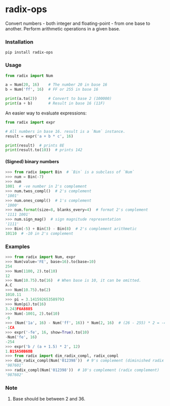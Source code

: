 # radix-ops

Convert numbers - both integer and floating-point - from one base to another.
Perform arithmetic operations in a given base.

### Installation

```Shell
pip install radix-ops
```

### Usage

```Python
from radix import Num

a = Num(20, 16)    # The number 20 in base 16
b = Num('ff', 16)  # FF or 255 in base 16

print(a.to(2))     # Convert to base 2 (100000)
print(a + b)       # Result in base 16 (11F)
```
An easier way to evaluate expressions:

```Python
from radix import expr

# All numbers in base 16. result is a `Num` instance.
result = expr('a + b * c', 16)

print(result)  # prints 8E
print(result.to(10))  # prints 142
```
#### (Signed) binary numbers

```Python
>>> from radix import Bin  # `Bin` is a subclass of `Num`
>>> num = Bin(-7)
>>> num
1001  # -ve number in 2's complement
>>> num.twos_compl()  # 2's complement
'1001'
>>> num.ones_compl()  # 1's complement
'1000'
>>> num.format(size=8, blanks_every=4)  # format 2's complement
'1111 1001'
>>> num.sign_mag()  # sign magnitude representation
'1111'
>>> Bin(-5) + Bin(3) - Bin(8)  # 2's complement arithmetic
10110  # -10 in 2's complement
```
### Examples

```Python
>>> from radix import Num, expr
>>> Num(value='FE', base=16).to(base=10)
254
>>> Num(1100, 2).to(10)
12
>>> Num(10.75).to(16)  # When base is 10, it can be omitted.
A.C
>>> Num(10.75).to(2)
1010.11
>>> pi = 3.141592653589793
>>> Num(pi).to(16)
3.243F6A8885
>>> Num(-1001, 2).to(10)
-9
>>> (Num('1a', 16) - Num('ff', 16)) * Num(2, 16)  # (26 - 255) * 2 = -458 = -0x1ca
-1CA
>>> expr('-fe', 16, show=True).to(10)
-Num('fe', 16)
-254
>>> expr('b / (a + 1.5) * 2', 12)
1.B15A50B68B
>>> from radix import dim_radix_compl, radix_compl
>>> dim_radix_compl(Num('012398'))  # 9's complement (diminished radix complement)
'987601'
>>> radix_compl(Num('012398'))  # 10's complement (radix complement)
'987602'
```

### Note

1. Base should be between 2 and 36.

